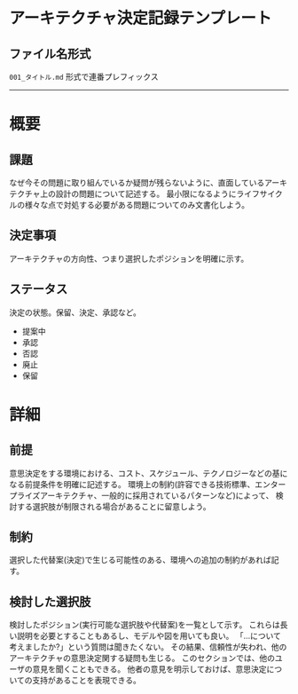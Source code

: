 # アーキテクチャ決定記録テンプレート

## ファイル名形式
`001_タイトル.md` 形式で連番プレフィックス

---

# 概要

## 課題

なぜ今その問題に取り組んでいるか疑問が残らないように、直面しているアーキテクチャ上の設計の問題について記述する。
最小限になるようにライフサイクルの様々な点で対処する必要がある問題についてのみ文書化しよう。

## 決定事項

アーキテクチャの方向性、つまり選択したポジションを明確に示す。

## ステータス

決定の状態。保留、決定、承認など。

- 提案中
- 承認
- 否認
- 廃止
- 保留

# 詳細

## 前提

意思決定をする環境における、コスト、スケジュール、テクノロジーなどの基になる前提条件を明確に記述する。
環境上の制約(許容できる技術標準、エンタープライズアーキテクチャ、一般的に採用されているパターンなど)によって、
検討する選択肢が制限される場合があることに留意しよう。

## 制約

選択した代替案(決定)で生じる可能性のある、環境への追加の制約があれば記す。

## 検討した選択肢

検討したポジション(実行可能な選択肢や代替案)を一覧として示す。
これらは長い説明を必要とすることもあるし、モデルや図を用いても良い。
「…について考えましたか?」という質問は聞きたくない。
その結果、信頼性が失われ、他のアーキテクチャの意思決定関する疑問も生じる。
このセクションでは、他のユーザの意見を聞くこともできる。
他者の意見を明示しておけば、意思決定についての支持があることを表現できる。
